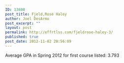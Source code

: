 ```yaml
---
ID: 13600
post_title: Fjeld,Rose Haley
author: Joel DesArmo
post_excerpt: ""
layout: post
permalink: http://effrtlss.com/fjeldrose-haley-3/
published: true
post_date: 2012-11-02 20:56:09
---
```

<p>Average GPA in Spring 2012 for first course listed: 3.793</p>